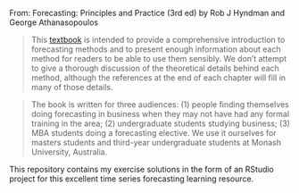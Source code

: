 
From: Forecasting: Principles and Practice (3rd ed) by Rob J Hyndman and George Athanasopoulos


> This [textbook](https://otexts.com/fpp3/) is intended to provide a comprehensive introduction to forecasting methods and to present enough information about each method for readers to be able to use them sensibly. We don’t attempt to give a thorough discussion of the theoretical details behind each method, although the references at the end of each chapter will fill in many of those details.

> The book is written for three audiences: (1) people finding themselves doing forecasting in business when they may not have had any formal training in the area; (2) undergraduate students studying business; (3) MBA students doing a forecasting elective. We use it ourselves for masters students and third-year undergraduate students at Monash University, Australia.

This repository contains my exercise solutions in the form of an RStudio project for this excellent time series forecasting learning resource.
